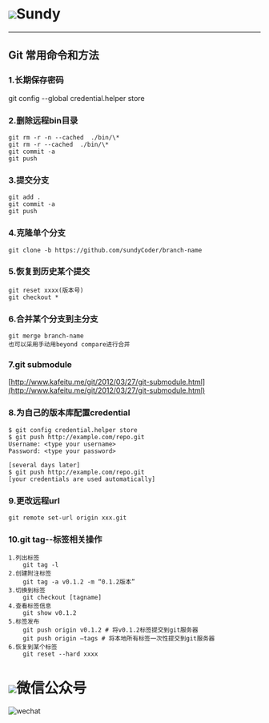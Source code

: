 # ![](http://i.imgur.com/S7xBFja.png)Sundy #
---
## Git 常用命令和方法 ##
### 1.长期保存密码 ###
  git config --global credential.helper store
  
### 2.删除远程bin目录 ###
	git rm -r -n --cached  ./bin/\*
	git rm -r --cached  ./bin/\*
	git commit -a
	git push  

### 3.提交分支 ###
	git add .
    git commit -a
    git push

### 4.克隆单个分支 ###
	git clone -b https://github.com/sundyCoder/branch-name

### 5.恢复到历史某个提交 ###
	git reset xxxx(版本号)
    git checkout *

### 6.合并某个分支到主分支 ###
	git merge branch-name
    也可以采用手动用beyond compare进行合并

### 7.git submodule
[http://www.kafeitu.me/git/2012/03/27/git-submodule.html](http://www.kafeitu.me/git/2012/03/27/git-submodule.html)

### 8.为自己的版本库配置credential
	$ git config credential.helper store
	$ git push http://example.com/repo.git
	Username: <type your username>
	Password: <type your password>
	
	[several days later]
	$ git push http://example.com/repo.git
	[your credentials are used automatically]

### 9.更改远程url
	git remote set-url origin xxx.git

### 10.git tag--标签相关操作
	1.列出标签
		git tag -l
	2.创建附注标签
		git tag -a v0.1.2 -m “0.1.2版本”
	3.切换到标签
		git checkout [tagname]
	4.查看标签信息
		git show v0.1.2
	5.标签发布
		git push origin v0.1.2 # 将v0.1.2标签提交到git服务器
		git push origin –tags # 将本地所有标签一次性提交到git服务器 
	6.恢复到某个标签
		git reset --hard xxxx
		

# ![](http://i.imgur.com/S7xBFja.png)微信公众号 #
![wechat](http://i.imgur.com/1TDj1p7.jpg)

